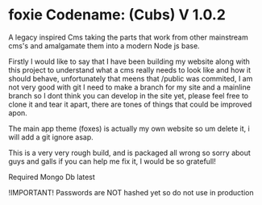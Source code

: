 # foxie Codename: (Cubs) V 1.0.2
A legacy inspired Cms taking the parts that work from other mainstream cms's and amalgamate them into a modern Node js base.

Firstly I would like to say that I have been building my website along with this project to understand what a cms really needs to look like and how it should behave, unfortunately that meens that /public was commited, I am not very good with git I need to make a branch for my site and a mainline branch so I dont think you can develop in the site yet, please feel free to clone it and tear it apart, there are tones of things that could be improved apon. 

The main app theme (foxes) is actually my own website so um delete it, i will add a git ignore asap.

This is a very very rough build, and is packaged all wrong so sorry about guys and galls if you can help me fix it, I would be so gratefull!

Required
Mongo Db latest

!IMPORTANT!
Passwords are NOT hashed yet so do not use in production

